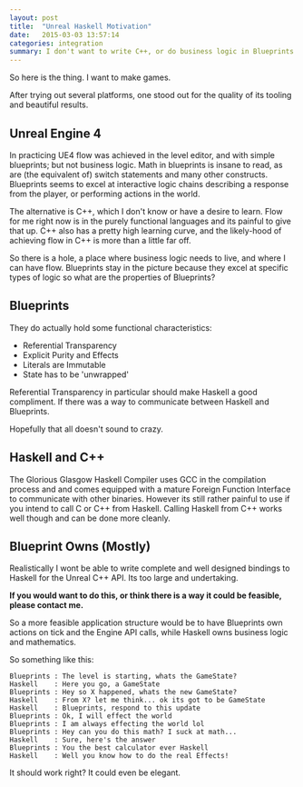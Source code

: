 ```yaml
---
layout: post
title:  "Unreal Haskell Motivation"
date:   2015-03-03 13:57:14
categories: integration
summary: I don't want to write C++, or do business logic in Blueprints. Haskell does a great job with business logic, can run be embedded in C++ and should play well with Blueprints conceptually.
---
```


So here is the thing. I want to make games. 

After trying out several platforms, one stood out for the quality of its tooling and beautiful results.

## Unreal Engine 4

In practicing UE4 flow was achieved in the level editor, and with simple blueprints; but not business logic. Math in blueprints is insane to read, as are (the equivalent of) switch statements and many other constructs. Blueprints seems to excel at interactive logic chains describing a response from the player, or performing actions in the world.

The alternative is C++, which I don't know or have a desire to learn. Flow for me right now is in the purely functional languages and its painful to give that up. C++ also has a pretty high learning curve, and the likely-hood of achieving flow in C++ is more than a little far off.

So there is a hole, a place where business logic needs to live, and where I can have flow. Blueprints stay in the picture because they excel at specific types of logic so what are the properties of Blueprints? 

## Blueprints

They do actually hold some functional characteristics:

- Referential Transparency
- Explicit Purity and Effects
- Literals are Immutable
- State has to be 'unwrapped'

Referential Transparency in particular should make Haskell a good compliment. If there was a way to communicate between Haskell and Blueprints. 

Hopefully that all doesn't sound to crazy.

## Haskell and C++

The Glorious Glasgow Haskell Compiler uses GCC in the compilation process and and comes equipped with a mature Foreign Function Interface to communicate with other binaries. However its still rather painful to use if you intend to call C or C++ from Haskell. Calling Haskell from C++ works well though and can be done more cleanly. 

## Blueprint Owns (Mostly)

Realistically I wont be able to write complete and well designed bindings to Haskell for the Unreal C++ API. Its too large and undertaking. 

**If you would want to do this, or think there is a way it could be feasible, please contact me.**

So a more feasible application structure would be to have Blueprints own actions on tick and the Engine API calls, while Haskell owns business logic and mathematics. 

So something like this:

```
Blueprints : The level is starting, whats the GameState?
Haskell    : Here you go, a GameState
Blueprints : Hey so X happened, whats the new GameState?
Haskell    : From X? let me think... ok its got to be GameState
Haskell    : Blueprints, respond to this update
Blueprints : Ok, I will effect the world
Blueprints : I am always effecting the world lol
Blueprints : Hey can you do this math? I suck at math...
Haskell    : Sure, here's the answer
Blueprints : You the best calculator ever Haskell
Haskell    : Well you know how to do the real Effects!
```

It should work right? It could even be elegant. 